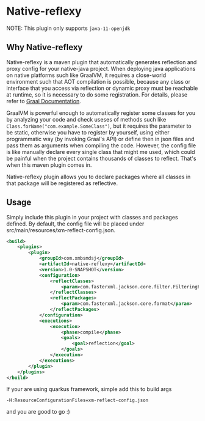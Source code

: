 # Native-reflexy

NOTE: This plugin only supports `java-11-openjdk`

## Why Native-reflexy
Native-reflexy is a maven plugin that automatically generates reflection and 
proxy config for your native-java project. When deploying java applications on native platforms
such like GraalVM, it requires a close-world environment such that AOT compilation is possible, because
any class or interface that you access via reflection or dynamic proxy must be reachable at runtime, so
it is necessary to do some registration. For details, 
please refer to [Graal Documentation](https://www.graalvm.org/reference-manual/native-image/).

GraalVM is powerful enough to automatically register some classes for you by analyzing your code and check useses
of methods such like `Class.forName("com.example.SomeClass")`, but it requires the parameter to be static, otherwise you
have to register by yourself, using either programmatic way (by invoking Graal's API) or define then in json files
and pass them as arguments when compiling the code. However, the config file is like manually declare every single class
that might me used, which could be painful when the project contains thousands of classes to reflect. That's when this maven plugin
comes in.

Native-reflexy plugin allows you to declare packages where all classes in that package will be registered as reflective.

## Usage
Simply include this plugin in your project with classes and packages defined.
By default, the config file will be placed under src/main/resources/xm-reflect-config.json.
```xml
<build>
    <plugins>
        <plugin>
            <groupId>com.xmbsmdsj</groupId>
            <artifactId>native-reflexy</artifactId>
            <version>1.0-SNAPSHOT</version>
            <configuration>
                <reflectClasses>
                    <param>com.fasterxml.jackson.core.filter.FilteringParserDelegate</param>
                </reflectClasses>
                <reflectPackages>
                    <param>com.fasterxml.jackson.core.format</param>
                </reflectPackages>
            </configuration>
            <executions>
                <execution>
                    <phase>compile</phase>
                    <goals>
                        <goal>reflection</goal>
                    </goals>
                </execution>
            </executions>
        </plugin>
    </plugins>
</build>
```

If your are using quarkus framework, simple add this to build args
```
-H:ResourceConfigurationFiles=xm-reflect-config.json
```
and you are good to go :)